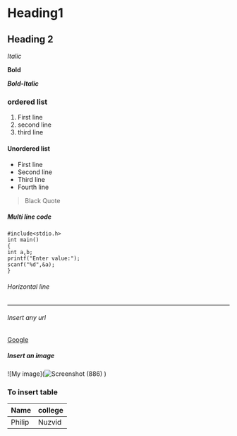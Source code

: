 # Heading1
## Heading 2

*Italic*

**Bold**

***Bold-Italic***

### ordered list
1. First line
2. second line
3. third line

#### Unordered list
+ First line
+ Second line
+ Third line
+ Fourth line

> Black Quote
##### Multi line code
```
#include<stdio.h>
int main()
{
int a,b;
printf("Enter value:");
scanf("%d",&a);
}
```
###### Horizontal line
----

###### Insert any url
[Google](www.google.com)

##### Insert an image
![My image](![Screenshot (886)](https://github.com/user-attachments/assets/c284de5a-2b05-458e-be6c-103ef048d059)
)

### To insert table

|Name|college|
|----|----|
|Philip|Nuzvid|

